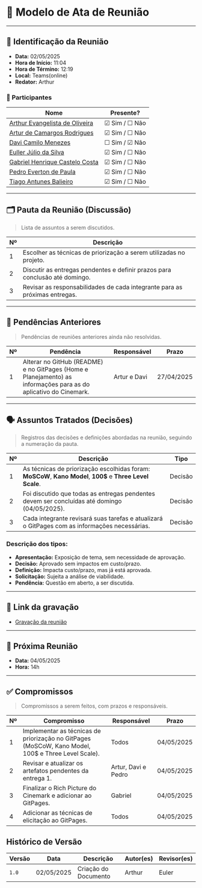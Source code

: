 # 📝 Modelo de Ata de Reunião

---

## 📌 Identificação da Reunião

- **Data:** 02/05/2025  
- **Hora de Início:** 11:04 
- **Hora de Término:** 12:19  
- **Local:** Teams(online)  
- **Redator:** Arthur 

### 👥 Participantes

| Nome | Presente? |
|------|-----------|
|[Arthur Evangelista de Oliveira](https://github.com/arthurevg)| ☑ Sim / ☐ Não |
|[Artur de Camargos Rodrigues](https://github.com/ArturDCR)| ☑ Sim / ☐ Não |
|[Davi Camilo Menezes](https://github.com/Davicamilo23)| ☐ Sim / ☑ Não |
|[Euller Júlio da Silva](https://github.com/Potatoyz908)| ☑ Sim / ☐ Não |
|[Gabriel Henrique Castelo Costa](https://github.com/GabrielCastelo-31)| ☑ Sim / ☐ Não |
|[Pedro Everton de Paula](https://github.com/pedroeverton217)| ☑ Sim / ☐ Não |
|[Tiago Antunes Balieiro](https://github.com/tiagobalieiro)| ☑ Sim / ☐ Não |

---

## 🗂️ Pauta da Reunião (Discussão)

> Lista de assuntos a serem discutidos.

| Nº | Descrição |
|----|-----------|
| 1  | Escolher as técnicas de priorização a serem utilizadas no projeto. |
| 2  | Discutir as entregas pendentes e definir prazos para conclusão até domingo. |
| 3  | Revisar as responsabilidades de cada integrante para as próximas entregas. |

---

## 🔁 Pendências Anteriores

> Pendências de reuniões anteriores ainda não resolvidas.

| Nº | Pendência | Responsável | Prazo |
|----|-----------|-------------|-------|
| 1  | Alterar no GitHub (README) e no GitPages (Home e Planejamento) as informações para as do aplicativo do Cinemark. | Artur e Davi | 27/04/2025 |

---

## 🗣️ Assuntos Tratados (Decisões)

> Registros das decisões e definições abordadas na reunião, seguindo a numeração da pauta.

| Nº | Descrição | Tipo |
|----|-----------|--------|
| 1  | As técnicas de priorização escolhidas foram: **MoSCoW**, **Kano Model**, **100$** e **Three Level Scale**. | Decisão |
| 2  | Foi discutido que todas as entregas pendentes devem ser concluídas até domingo (04/05/2025). | Decisão |
| 3  | Cada integrante revisará suas tarefas e atualizará o GitPages com as informações necessárias. | Decisão |


### Descrição dos tipos:

- **Apresentação:** Exposição de tema, sem necessidade de aprovação.
- **Decisão:** Aprovado sem impactos em custo/prazo.
- **Definição:** Impacta custo/prazo, mas já está aprovada.
- **Solicitação:** Sujeita a análise de viabilidade.
- **Pendência:** Questão em aberto, a ser discutida.

---

## 🎥 Link da gravação

- <a href="https://youtu.be/6i2GaG3npPE" target="_blank">Gravação da reunião</a>

---

## 📆 Próxima Reunião

- **Data:**  04/05/2025
- **Hora:**  14h

---

## ✅ Compromissos

> Compromissos a serem feitos, com prazos e responsáveis.

| Nº | Compromisso | Responsável | Prazo |
|----|-------------|-------------|-------|
| 1  | Implementar as técnicas de priorização no GitPages (MoSCoW, Kano Model, 100$ e Three Level Scale). | Todos | 04/05/2025 |
| 2  | Revisar e atualizar os artefatos pendentes da entrega 1. | Artur, Davi e Pedro | 04/05/2025 |
| 3  | Finalizar o Rich Picture do Cinemark e adicionar ao GitPages. | Gabriel | 04/05/2025 |
| 4  | Adicionar as técnicas de elicitação ao GitPages. | Todos | 04/05/2025 |


## Histórico de Versão

| Versão | Data          | Descrição                          | Autor(es)     |  Revisor(es)  |
| ------ | ------------- | ---------------------------------- | ------------- | ------------- |
| `1.0`  |  02/05/2025 |  Criação do Documento | Arthur  | Euler |